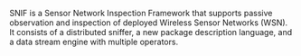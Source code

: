 SNIF is a Sensor Network Inspection Framework that supports passive observation and inspection of deployed Wireless Sensor Networks (WSN). It consists of a distributed sniffer, a new package description language, and a data stream engine with multiple operators.